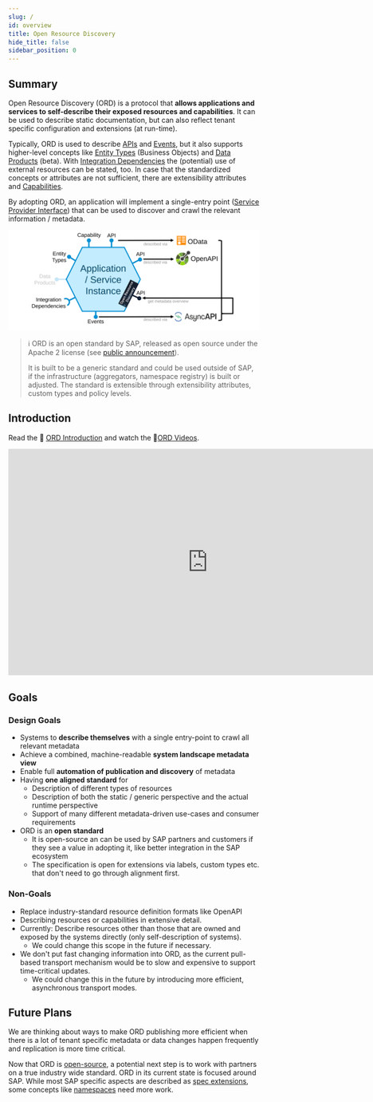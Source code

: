```yaml
---
slug: /
id: overview
title: Open Resource Discovery
hide_title: false
sidebar_position: 0
---
```


## Summary

Open Resource Discovery (ORD) is a protocol that **allows applications and services to self-describe their exposed resources and capabilities**.
It can be used to describe static documentation, but can also reflect tenant specific configuration and extensions (at run-time).​

Typically, ORD is used to describe [APIs](./spec-v1/interfaces/document#api-resource) and [Events](./spec-v1/interfaces/document#event-resource), but it also supports higher-level concepts like [Entity Types](./spec-v1/interfaces/document#entity-type) (Business Objects) and [Data Products](./spec-v1/interfaces/document#data-products) (beta).
With [Integration Dependencies](./spec-v1/interfaces/document#integration-dependency) the (potential) use of external resources can be stated, too.
In case that the standardized concepts or attributes are not sufficient, there are extensibility attributes and [Capabilities](./spec-v1/interfaces/document#capability).

By adopting ORD, an application will implement a single-entry point ([Service Provider Interface](https://en.wikipedia.org/wiki/Service_provider_interface)) that can be used to discover and crawl the relevant information / metadata.

<div style={{"text-align": "center", "margin-top": "8px"}}>

![ORD Provider Overview](/img/ord-provider-overview.svg 'ORD Provider Overview')

</div>

> ℹ ORD is an open standard by SAP, released as open source under the Apache 2 license (see [public announcement](https://blogs.sap.com/2023/11/14/open-resource-discovery-a-protocol-for-decentralized-metadata-discovery-is-now-open-source/)).
>
> It is built to be a generic standard and could be used outside of SAP, if the infrastructure (aggregators, namespace registry) is built or adjusted.
> The standard is extensible through extensibility attributes, custom types and policy levels.

## Introduction

Read the 📄 [ORD Introduction](./introduction.mdx) and watch the 🎦[ORD Videos](./details/videos).

<iframe width="800" height="454" src="https://www.youtube.com/embed/7Z818CdoZJg" title="Introducing the Open Resource Discovery protocol" frameborder="0" allow="accelerometer; autoplay; clipboard-write; encrypted-media; gyroscope; picture-in-picture; web-share" allowfullscreen></iframe>

## Goals

<div class="container"><div class="row"><div class="col">
<div class="card"><div class="card__header">
<h3>Design Goals</h3>
</div><div class="card__body"><p>

- Systems to **describe themselves** with a single entry-point to crawl all relevant metadata
- Achieve a combined, machine-readable **system landscape metadata view**
- Enable full **automation of publication and discovery** of metadata
- Having **one aligned standard** for
  - Description of different types of resources
  - Description of both the static / generic perspective and the actual runtime perspective
  - Support of many different metadata-driven use-cases and consumer requirements
- ORD is an **open standard**
  - It is open-source an can be used by SAP partners and customers if they see a value in adopting it, like better integration in the SAP ecosystem
  - The specification is open for extensions via labels, custom types etc. that don't need to go through alignment first.

</p></div></div></div>
<div class="col"><div class="card"><div class="card__header">
<h3>Non-Goals</h3>
</div><div class="card__body"><p>

- Replace industry-standard resource definition formats like OpenAPI
- Describing resources or capabilities in extensive detail.
- Currently: Describe resources other than those that are owned and exposed by the systems directly
  (only self-description of systems).
  - We could change this scope in the future if necessary.
- We don't put fast changing information into ORD, as the current pull-based transport mechanism would be to slow and expensive to support time-critical updates.
  - We could change this in the future by introducing more efficient, asynchronous transport modes.

</p></div></div></div></div></div>

## Future Plans

We are thinking about ways to make ORD publishing more efficient when there is a lot of tenant specific metadata or data changes happen frequently and replication is more time critical.

Now that ORD is [open-source](https://sap.github.io/open-resource-discovery/), a potential next step is to work with partners on a true industry wide standard.
ORD in its current state is focused around SAP. While most SAP specific aspects are described as [spec extensions](./spec-extensions), some concepts like [namespaces](./spec-v1/#namespaces) need more work.
